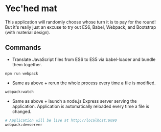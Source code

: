 # Yec'hed mat

This application will randomly choose whose turn it is to pay for the round!
But it's really just an excuse to try out ES6, Babel, Webpack, and Bootstrap (with material design).

## Commands

- Translate JavaScript files from ES6 to ES5 via babel-loader and bundle them together.
```sh
npm run webpack
```
- Same as above + rerun the whole process every time a file is modified.
```sh
webpack:watch
```
- Same as above + launch a  node.js Express server serving the application. Application is automatically reloaded every time a file is changed.
```sh
# Application will be live at http://localhost:9090
webpack:devserver
```
